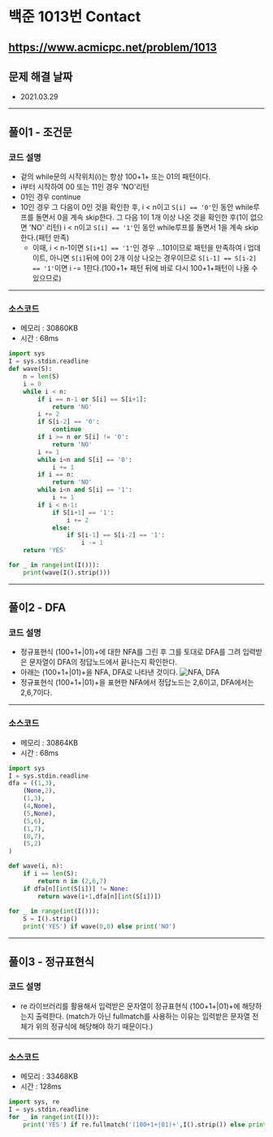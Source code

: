 # 백준 1013번 Contact
https://www.acmicpc.net/problem/1013
---

## 문제 해결 날짜
- 2021.03.29
---

## 풀이1 - 조건문

### 코드 설명
- 겉의 while문의 시작위치(i)는 항상 100+1+ 또는 01의 패턴이다.
- i부터 시작하여 00 또는 11인 경우 'NO'리턴
- 01인 경우 continue
- 10인 경우 그 다음이 0인 것을 확인한 후, i < n이고 ```S[i] == '0'```인 동안 while루프를 돌면서 0을 계속 skip한다. 그 다음 1이 1개 이상 나온 것을 확인한 후(1이 없으면 'NO' 리턴) i < n이고 ```S[i] == '1'```인 동안 while루프를 돌면서 1을 계속 skip한다.(패턴 만족)
    * 이때, i < n-1이면 ```S[i+1] == '1'```인 경우 ...101이므로 패턴을 만족하여 i 업데이트, 아니면 ```S[i]```뒤에 0이 2개 이상 나오는 경우이므로 ```S[i-1] == S[i-2] == '1'```이면 i -= 1한다.(100+1+ 패턴 뒤에 바로 다시 100+1+패턴이 나올 수 있으므로)
---

### 소스코드
- 메모리 : 30860KB
- 시간 : 68ms
```Python
import sys
I = sys.stdin.readline
def wave(S):
    n = len(S)
    i = 0
    while i < n:
        if i == n-1 or S[i] == S[i+1]:
            return 'NO'
        i += 2
        if S[i-2] == '0':
            continue
        if i >= n or S[i] != '0':
            return 'NO'
        i += 1
        while i<n and S[i] == '0':
            i += 1
        if i == n:
            return 'NO'
        while i<n and S[i] == '1':
            i += 1
        if i < n-1:
            if S[i+1] == '1':
                i += 2
            else:
                if S[i-1] == S[i-2] == '1':
                    i -= 1
    return 'YES'

for _ in range(int(I())):
    print(wave(I().strip()))
```
---

## 풀이2 - DFA

### 코드 설명
- 정규표현식 (100+1+|01)+에 대한 NFA를 그린 후 그를 토대로 DFA를 그려 입력받은 문자열이 DFA의 정답노드에서 끝나는지 확인한다.
- 아래는 (100+1+|01)+을 NFA, DFA로 나타낸 것이다.
![NFA, DFA](https://user-images.githubusercontent.com/86524230/160595434-baa4a56c-a93e-441c-bf96-fd124f907511.jpg)
- 정규표현식 (100+1+|01)+을 표현한 NFA에서 정답노드는 2,6이고, DFA에서는 2,6,7이다.
---

### 소스코드
- 메모리 : 30864KB
- 시간 : 68ms
```Python
import sys
I = sys.stdin.readline
dfa = ((1,3),
    (None,2),
    (1,3),
    (4,None),
    (5,None),
    (5,6),
    (1,7),
    (8,7),
    (5,2)
)

def wave(i, n):
    if i == len(S):
        return n in (2,6,7)
    if dfa[n][int(S[i])] != None:
        return wave(i+1,dfa[n][int(S[i])])
        
for _ in range(int(I())):
    S = I().strip()
    print('YES') if wave(0,0) else print('NO')
```
---

## 풀이3 - 정규표현식

### 코드 설명
- re 라이브러리를 활용해서 입력받은 문자열이 정규표현식 (100+1+|01)+에 해당하는지 출력한다. (match가 아닌 fullmatch를 사용하는 이유는 입력받은 문자열 전체가 위의 정규식에 해당해야 하기 때문이다.)
---

### 소스코드
- 메모리 : 33468KB
- 시간 : 128ms
```Python
import sys, re
I = sys.stdin.readline
for _ in range(int(I())):
    print('YES') if re.fullmatch('(100+1+|01)+',I().strip()) else print('NO')
```
